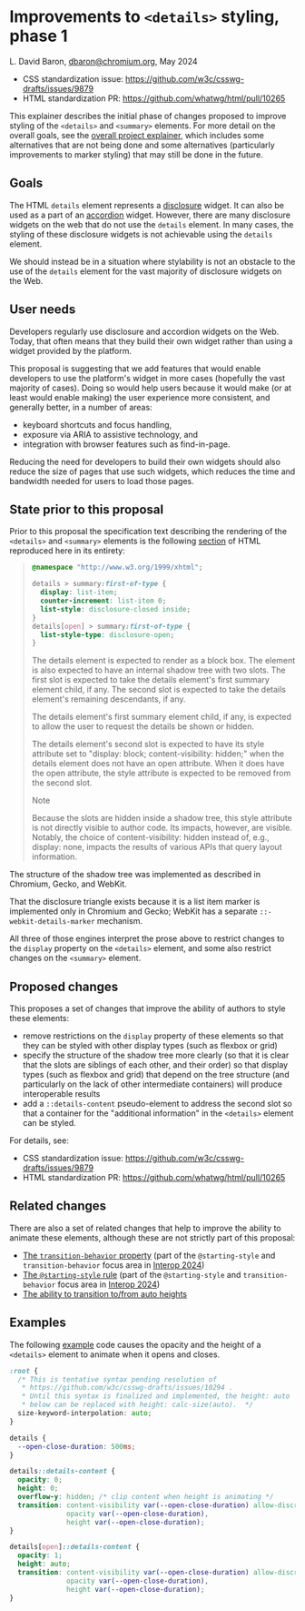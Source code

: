 # Improvements to `<details>` styling, phase 1

L. David Baron, <dbaron@chromium.org>, May 2024

* CSS standardization issue: https://github.com/w3c/csswg-drafts/issues/9879
* HTML standardization PR: https://github.com/whatwg/html/pull/10265

This explainer describes the initial phase of changes proposed
to improve styling of the `<details>` and `<summary>` elements.
For more detail on the overall goals, see
the [overall project explainer](README.md),
which includes some alternatives that are not being done
and some alternatives (particularly improvements to marker styling)
that may still be done in the future.

## Goals

The HTML `details` element represents a
[disclosure](https://open-ui.org/components/disclosure.research) widget.
It can also be used as a part of an
[accordion](https://open-ui.org/components/accordion.research) widget.
However, there are many disclosure widgets on the web
that do not use the `details` element.
In many cases, the styling of these disclosure widgets
is not achievable using the `details` element.

We should instead be in a situation where stylability
is not an obstacle to the use of the `details` element
for the vast majority of disclosure widgets on the Web.

## User needs

Developers regularly use disclosure and accordion widgets on the Web.
Today, that often means that they build their own widget
rather than using a widget provided by the platform.

This proposal is suggesting that we add features that would enable
developers to use the platform's widget in more cases
(hopefully the vast majority of cases).
Doing so would help users because
it would make (or at least would enable making)
the user experience
more consistent, and generally better, in a number of areas:
* keyboard shortcuts and focus handling,
* exposure via ARIA to assistive technology, and
* integration with browser features such as find-in-page.

Reducing the need for developers to build their own widgets
should also reduce the size of pages that use such widgets,
which reduces the time and bandwidth needed
for users to load those pages.

## State prior to this proposal

Prior to this proposal
the specification text describing the rendering of the `<details>`
and `<summary>` elements is
the following [section](https://html.spec.whatwg.org/multipage/rendering.html#the-details-and-summary-elements) of HTML
reproduced here in its entirety:

> ```css
> @namespace "http://www.w3.org/1999/xhtml";
> 
> details > summary:first-of-type {
>   display: list-item;
>   counter-increment: list-item 0;
>   list-style: disclosure-closed inside;
> }
> details[open] > summary:first-of-type {
>   list-style-type: disclosure-open;
> }
> ```
> 
> The details element is expected to render as a block box. The element is also expected to have an internal shadow tree with two slots. The first slot is expected to take the details element's first summary element child, if any. The second slot is expected to take the details element's remaining descendants, if any.
> 
> The details element's first summary element child, if any, is expected to allow the user to request the details be shown or hidden.
> 
> The details element's second slot is expected to have its style attribute set to "display: block; content-visibility: hidden;" when the details element does not have an open attribute. When it does have the open attribute, the style attribute is expected to be removed from the second slot.
> 
> > [!NOTE]
> > Because the slots are hidden inside a shadow tree, this style attribute is not directly visible to author code. Its impacts, however, are visible. Notably, the choice of content-visibility: hidden instead of, e.g., display: none, impacts the results of various APIs that query layout information.

The structure of the shadow tree was implemented as described in Chromium, Gecko, and WebKit.

That the disclosure triangle exists because it is a list item marker is implemented only in Chromium and Gecko;
WebKit has a separate `::-webkit-details-marker` mechanism.

All three of those engines
interpret the prose above to restrict changes to the `display` property on the `<details>` element,
and some also restrict changes on the `<summary>` element.

## Proposed changes

This proposes a set of changes that improve the ability of authors to style these elements:
* remove restrictions on the `display` property of these elements so that they can be styled with other display types (such as flexbox or grid)
* specify the structure of the shadow tree more clearly (so that it is clear that the slots are siblings of each other, and their order) so that display types (such as flexbox and grid) that depend on the tree structure (and particularly on the lack of other intermediate containers) will produce interoperable results
* add a `::details-content` pseudo-element to address the second slot so that a container for the "additional information" in the `<details>` element can be styled.

For details, see:
* CSS standardization issue: https://github.com/w3c/csswg-drafts/issues/9879
* HTML standardization PR: https://github.com/whatwg/html/pull/10265

## Related changes

There are also a set of related changes that help to improve the ability to animate these elements,
although these are not strictly part of this proposal:

* [The `transition-behavior` property](https://drafts.csswg.org/css-transitions-2/#transition-behavior-property)
  (part of the `@starting-style` and `transition-behavior` focus area in [Interop 2024](https://wpt.fyi/interop-2024))
* [The `@starting-style` rule](https://drafts.csswg.org/css-transitions-2/#defining-before-change-style)
  (part of the `@starting-style` and `transition-behavior` focus area in [Interop 2024](https://wpt.fyi/interop-2024))
* [The ability to transition to/from auto heights](https://github.com/w3c/csswg-drafts/blob/main/css-values-5/calc-size-explainer.md)

## Examples

The following [example](examples/opacity-animation.html) code causes the opacity and the height
of a `<details>` element to animate when it opens and closes.

```css
:root {
  /* This is tentative syntax pending resolution of
   * https://github.com/w3c/csswg-drafts/issues/10294 .
   * Until this syntax is finalized and implemented, the height: auto
   * below can be replaced with height: calc-size(auto).  */
  size-keyword-interpolation: auto;
}

details {
  --open-close-duration: 500ms;
}

details::details-content {
  opacity: 0;
  height: 0;
  overflow-y: hidden; /* clip content when height is animating */
  transition: content-visibility var(--open-close-duration) allow-discrete step-end,
              opacity var(--open-close-duration),
              height var(--open-close-duration);
}

details[open]::details-content {
  opacity: 1;
  height: auto;
  transition: content-visibility var(--open-close-duration) allow-discrete step-start,
              opacity var(--open-close-duration),
              height var(--open-close-duration);
}
```
